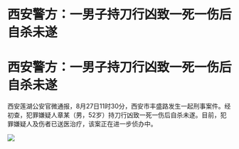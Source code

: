 # 西安警方：一男子持刀行凶致一死一伤后自杀未遂

# 西安警方：一男子持刀行凶致一死一伤后自杀未遂

西安莲湖公安官微通报，8月27日11时30分，西安市丰盛路发生一起刑事案件。经初查，犯罪嫌疑人章某（男，52岁）持刀行凶致一死一伤后自杀未遂。目前，犯罪嫌疑人及伤者已送医治疗，该案正在进一步侦办中。

![](https://inews.gtimg.com/om_bt/OpWdrvK5m_DcmOWH7RqfijJXMV5raLazHleJecAIK0jDwAA/1000)

